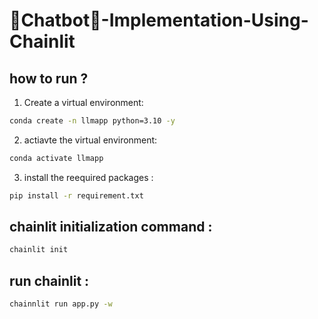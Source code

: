 # 🤖Chatbot🤖-Implementation-Using-Chainlit

## how to run ?

1. Create a virtual environment:

``` bash
conda create -n llmapp python=3.10 -y

```
2. actiavte the  virtual environment:

``` bash
conda activate llmapp 

```
3. install the reequired packages :

``` bash
pip install -r requirement.txt

```

## chainlit initialization command :

```bash
chainlit init
```
## run chainlit :

```bash
chainnlit run app.py -w
```
